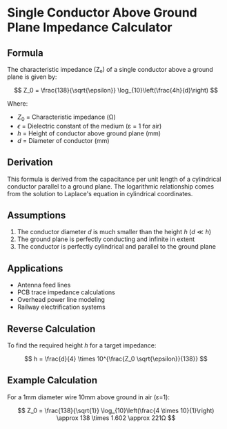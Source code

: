# Single Conductor Above Ground Plane Impedance Calculator

## Formula

The characteristic impedance (Z₀) of a single conductor above a ground plane is given by:

$$
Z_0 = \frac{138}{\sqrt{\epsilon}} \log_{10}\left(\frac{4h}{d}\right)
$$

Where:

- $Z_0$ = Characteristic impedance (Ω)
- $\epsilon$ = Dielectric constant of the medium (ε = 1 for air)
- $h$ = Height of conductor above ground plane (mm)
- $d$ = Diameter of conductor (mm)

## Derivation

This formula is derived from the capacitance per unit length of a cylindrical conductor parallel to a ground plane. The logarithmic relationship comes from the solution to Laplace's equation in cylindrical coordinates.

## Assumptions

1. The conductor diameter $d$ is much smaller than the height $h$ ($d \ll h$)
2. The ground plane is perfectly conducting and infinite in extent
3. The conductor is perfectly cylindrical and parallel to the ground plane

## Applications

- Antenna feed lines
- PCB trace impedance calculations
- Overhead power line modeling
- Railway electrification systems

## Reverse Calculation

To find the required height $h$ for a target impedance:

$$
h = \frac{d}{4} \times 10^{\frac{Z_0 \sqrt{\epsilon}}{138}}
$$

## Example Calculation

For a 1mm diameter wire 10mm above ground in air (ε=1):

$$
Z_0 = \frac{138}{\sqrt{1}} \log_{10}\left(\frac{4 \times 10}{1}\right) \approx 138 \times 1.602 \approx 221Ω
$$
